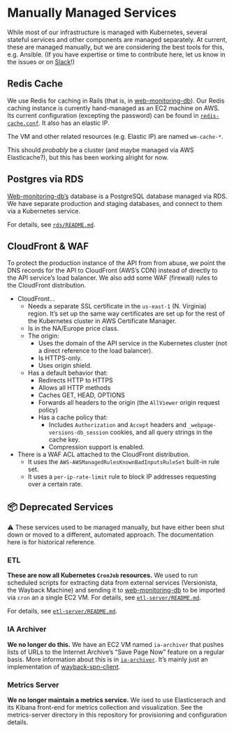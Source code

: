 # Manually Managed Services

While most of our infrastructure is managed with Kubernetes, several stateful services and other components are managed separately. At current, these are managed manually, but we are considering the best tools for this, e.g. Ansible. (If you have expertise or time to contribute here, let us know in the issues or on [Slack](https://archivers-slack.herokuapp.com/)!)


## Redis Cache

We use Redis for caching in Rails (that is, in [web-monitoring-db][-db]). Our Redis caching instance is currently hand-managed as an EC2 machine on AWS. Its current configuration (excepting the password) can be found in [`redis-cache.conf`](./redis-cache.conf). It also has an elastic IP.

The VM and other related resources (e.g. Elastic IP) are named `wm-cache-*`.

This should *probably* be a cluster (and maybe managed via AWS Elasticache?), but this has been working alright for now.


## Postgres via RDS

[Web-monitoring-db’s][-db] database is a PostgreSQL database managed via RDS. We have separate production and staging databases, and connect to them via a Kubernetes service.

For details, see [`rds/README.md`](./rds/README.md).


## CloudFront & WAF

To protect the production instance of the API from from abuse, we point the DNS records for the API to CloudFront (AWS’s CDN) instead of directly to the API service’s load balancer. We also add some WAF (firewall) rules to the CloudFront distribution.

- CloudFront…
    - Needs a separate SSL certificate in the `us-east-1` (N. Virginia) region. It’s set up the same way certificates are set up for the rest of the Kubernetes cluster in AWS Certificate Manager.
    - Is in the NA/Europe price class.
    - The origin:
        - Uses the domain of the API service in the Kubernetes cluster (not a direct reference to the load balancer).
        - Is HTTPS-only.
        - Uses origin shield.
    - Has a default behavior that:
        - Redirects HTTP to HTTPS
        - Allows all HTTP methods
        - Caches GET, HEAD, OPTIONS
        - Forwards all headers to the origin (the `AllViewer` origin request policy)
        - Has a cache policy that:
            - Includes `Authorization` and `Accept` headers and `_webpage-versions-db_session` cookies, and all query strings in the cache key.
            - Compression support is enabled.
- There is a WAF ACL attached to the CloudFront distribution.
    - It uses the `AWS-AWSManagedRulesKnownBadInputsRuleSet` built-in rule set.
    - It uses a `per-ip-rate-limit` rule to block IP addresses requesting over a certain rate.


## 📦 Deprecated Services

⚠️ These services used to be managed manually, but have either been shut down or moved to a different, automated approach. The documentation here is for historical reference.


### ETL

**These are now all Kubernetes `CronJob` resources.** We used to run scheduled scripts for extracting data from external services (Versionista, the Wayback Machine) and sending it to [web-monitoring-db][-db] to be imported via `cron` an a single EC2 VM. For details, see [`etl-server/README.md`](./etl-server/README.md).

For details, see [`etl-server/README.md`](./etl-server/README.md).


### IA Archiver

**We no longer do this.** We have an EC2 VM named `ia-archiver` that pushes lists of URLs to the Internet Archive’s “Save Page Now” feature on a regular basis. More information about this is in [`ia-archiver`](./ia-archiver). It’s mainly just an implementation of [wayback-spn-client].


[-db]: https://github.com/edgi-govdata-archiving/web-monitoring-db
[wayback-spn-client]: https://github.com/Mr0grog/wayback-spn-client


### Metrics Server

**We no longer maintain a metrics service.** We ised to use Elasticserach and its Kibana front-end for metrics collection and visualization. See the metrics-server directory in this repository for provisioning and configuration details.
